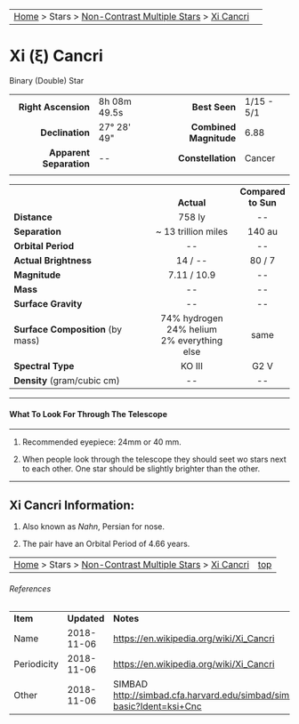 <script src="../../js/whatsup.js"></script>
<script type="text/javascript">
	var objectName ="Xi Cancri"
	var objectDesc ="Binary (Double) Star<br/>in the Constellation<br/>Cancer"
	var objectImage=""
</script>

|    |    |
|:---|---:|
|[Home](/notes/#object-notes) > Stars > [Non-Contrast Multiple Stars](../!non-contrast-multiple-star-info) > [Xi Cancri](../xi-cancri)|  <div id=whatsup></div> |

#  Xi (&xi;) Cancri
Binary (Double) Star


|   |   |   |   |
|--:|:--|--:|:--|
|**Right Ascension**|8h 08m 49.5s|**Best Seen**| 1/15 - 5/1 |
|**Declination**|27&deg; 28' 49"|**Combined Magnitude**| 6.88 |
|**Apparent Separation** | -- |**Constellation**| Cancer |
|   |   |   |   |


|   |   |   |
|---|:---:|:---:|
|   | <br/>**Actual**| **Compared<br/>to Sun** |
|**Distance** | 758 ly | -- |
|**Separation** | ~ 13 trillion miles | 140 au |
|**Orbital Period** | -- | -- |
|**Actual Brightness** | 14 / -- | 80 / 7 |
|**Magnitude** | 7.11 / 10.9 | -- |
|**Mass**	             | -- | -- |
|**Surface Gravity**	 | -- | -- |
|**Surface Composition** (by mass) |74% hydrogen<br/>24% helium<br/>2% everything else| same |
|**Spectral Type**       | KO III | G2 V | 
|**Density** (gram/cubic cm) | -- | -- | 

---
#### What To Look For Through The Telescope
---

1.  Recommended eyepiece: 24mm or 40 mm.

1.  When people look through the telescope they should seet wo stars next to each other.  One star should be slightly brighter than the other.

---
## Xi Cancri Information:

1.  Also known as _Nahn_, Persian for nose.

1.  The pair have an Orbital Period of 4.66 years.

|    |    |
|:---|---:|
|[Home](/notes/#object-notes) > Stars > [Non-Contrast Multiple Stars](../!non-contrast-multiple-star-info) > [Xi Cancri](../xi-cancri) | [top](#xi-cancri)|

###### References

|   |   |   |
|---|---|---|
|**Item**|**Updated**|**Notes**| 
|Name|2018-11-06|<https://en.wikipedia.org/wiki/Xi_Cancri>|
|Periodicity|2018-11-06|<https://en.wikipedia.org/wiki/Xi_Cancri>|
|Other|2018-11-06|SIMBAD <http://simbad.cfa.harvard.edu/simbad/sim-basic?Ident=ksi+Cnc>|

